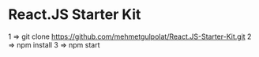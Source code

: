 # React.JS Starter Kit
1 => git clone https://github.com/mehmetgulpolat/React.JS-Starter-Kit.git
2 => npm install
3 => npm start
